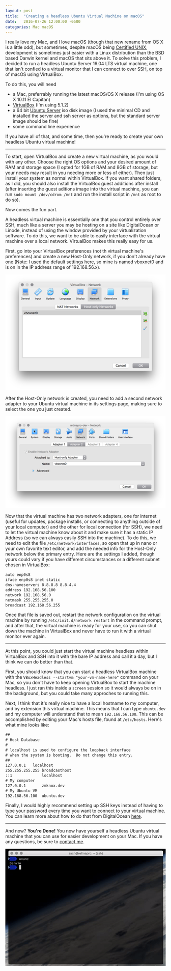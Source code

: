 ```yaml
---
layout: post
title:  "Creating a headless Ubuntu Virtual Machine on macOS"
date:   2016-07-26 12:00:00 -0500
categories: Mac macOS
---
```

I really love my Mac, and I love macOS (though that new rename from OS X is a little odd), but sometimes, despite macOS being [Certified UNIX](http://www.opengroup.org/openbrand/register/brand3612.htm), development is sometimes just easier with a Linux distribution than the BSD based Darwin kernel and macOS that sits above it. To solve this problem, I decided to run a headless Ubuntu Server 16.04 LTS virtual machine, one that isn't confied to a virtual monitor that I can connect to over SSH, on top of macOS using VirtualBox.

To do this, you will need

-   a Mac, preferrably running the latest macOS/OS X release (I'm using OS X 10.11 El Capitan)
-   [VirtualBox](https://www.virtualbox.org) (I'm using 5.1.2)
-   a 64 bit [Ubuntu Server](http://www.ubuntu.com/download/server) iso disk image (I used the minimal CD and installed the server and ssh server as options, but the standard server image should be fine)
-   some command line experience

If you have all of that, and some time, then you're ready to create your own headless Ubuntu virtual machine!
<!-- more -->

-----------------

To start, open VirtualBox and create a new virtual machine, as you would with any other. Choose the right OS options and your desired amount of RAM and storage space (I opted for 1GB of RAM and 8GB of storage, but your needs may result in you needing more or less of either). Then just install your system as normal within VirtualBox. If you want shared folders, as I did, you should also install the VirtualBox guest additions after install (after inserting the guest aditions image into the virtual machine, you can run `sudo mount /dev/cdrom /mnt` and run the install script in `/mnt` as root to do so).

Now comes the fun part.

A headless virtual machine is essentially one that you control entirely over SSH, much like a server you may be hosting on a site like DigitalOcean or Linode, instead of using the window provided by your virtualization software. To do this, we want to be able to easily interface with the virtual machine over a local network. VirtualBox makes this really easy for us.

First, go into your VirtualBox preferences (not th virtual machine's preferences) and create a new Host-Only network, if you don't already have one (Note: I used the default settings here, so mine is named vboxnet0 and is on in the IP address range of 192.168.56.x).

![VirtualBox Network Preferences](/resources/headless-vm/grpC4wZ.png)

After the Host-Only network is created, you need to add a second network adapter to your Ubuntu virtual machine in its settings page, making sure to select the one you just created.

![Ubuntu VM Network Settings](/resources/headless-vm/E5ydkU2.png)

Now that the virtual machine has two network adapters, one for internet (useful for updates, package installs, or connecting to anything outside of your local computer) and the other for local connection (for SSH), we need to let the virtual machine know about it and make sure it has a static IP Address (so we can always easily SSH into the machine). To do this, we need to edit the file `/etc/network/interfaces`, so open that up in nano or your own favorite text editor, and add the needed info for the Host-Only network below the primary entry. Here are the settings I added, though yours could vary if you have different circumstances or a different subnet chosen in VirtualBox:

    auto enp0s8
    iface enp0s8 inet static  
    dns-nameservers 8.8.8.8 8.8.4.4  
    address 192.168.56.100  
    network 192.168.56.0  
    netmask 255.255.255.0  
    broadcast 192.168.56.255

Once that file is saved out, restart the network configuration on the virtual machine by running `/etc/init.d/network restart` in the command prompt, and after that, the virtual machine is ready for your use, so you can shut down the machine in VirtualBox and never have to run it with a virtual monitor ever again.

---------

At this point, you could just start the virtual machine headless within VirtualBox and SSH into it with the bare IP address and call it a day, but I think we can do better than that.

First, you should know that you can start a headless VirtualBox machine with the `VBoxHeadless --startvm "your-vm-name-here"` command on your Mac, so you don't have to keep opening VirtualBox to start the machine headless. I just ran this inside a `screen` session so it would always be on in the background, but you could take many approches to running this.

Next, I think that it's really nice to have a local hostname to my computer, and by extension this virtual machine. This means that I can type `ubuntu.dev` and my computer will understand that to mean `192.168.56.100`. This can be accomplished by editing your Mac's hosts file, found at `/etc/hosts`. Here's what mine looks like:

    ##  
    # Host Database  
    #  
    # localhost is used to configure the loopback interface  
    # when the system is booting.  Do not change this entry.  
    ##  
    127.0.0.1	localhost  
    255.255.255.255	broadcasthost  
    ::1             localhost  
    # My computer  
    127.0.0.1       zmknox.dev  
    # My Ubuntu VM  
    192.168.56.100  ubuntu.dev



Finally, I would highly recommend setting up SSH keys instead of having to type your password every time you want to connect to your virtual machine. You can learn more about how to do that from DigitalOcean [here](https://www.digitalocean.com/community/tutorials/how-to-set-up-ssh-keys--2).

-----------------

And now? **You're Done!** You now have yourself a headless Ubuntu virtual machine that you can use for easier development on your Mac. If you have any questions, be sure to [contact me](../contact).

![Terminal showing macOS (and my custom theme) and Ubuntu over SSH](/resources/headless-vm/k9sK9h3.gif)
